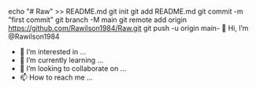 echo "# Raw" >> README.md
git init
git add README.md
git commit -m "first commit"
git branch -M main
git remote add origin https://github.com/Rawilson1984/Raw.git
git push -u origin main- 👋 Hi, I’m @Rawilson1984
- 👀 I’m interested in ...
- 🌱 I’m currently learning ...
- 💞️ I’m looking to collaborate on ...
- 📫 How to reach me ...

<!---
Rawilson1984/Rawilson1984 is a ✨ special ✨ repository because its `README.md` (this file) appears on your GitHub profile.
You can click the Preview link to take a look at your changes.
--->
